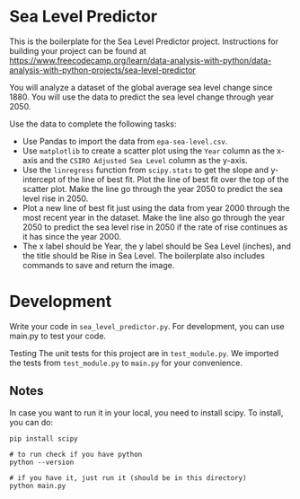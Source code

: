 # Sea Level Predictor

This is the boilerplate for the Sea Level Predictor project. Instructions for building your project can be found at https://www.freecodecamp.org/learn/data-analysis-with-python/data-analysis-with-python-projects/sea-level-predictor

You will analyze a dataset of the global average sea level change since 1880. You will use the data to predict the sea level change through year 2050.

Use the data to complete the following tasks:

- Use Pandas to import the data from `epa-sea-level.csv`.
- Use `matplotlib` to create a scatter plot using the `Year` column as the x-axis and the `CSIRO Adjusted Sea Level` column as the y-axis.
- Use the `linregress` function from `scipy.stats` to get the slope and y-intercept of the line of best fit. Plot the line of best fit over the top of the scatter plot. Make the line go through the year 2050 to predict the sea level rise in 2050.
- Plot a new line of best fit just using the data from year 2000 through the most recent year in the dataset. Make the line also go through the year 2050 to predict the sea level rise in 2050 if the rate of rise continues as it has since the year 2000.
- The x label should be Year, the y label should be Sea Level (inches), and the title should be Rise in Sea Level.
  The boilerplate also includes commands to save and return the image.

# Development

Write your code in `sea_level_predictor.py`. For development, you can use main.py to test your code.

Testing
The unit tests for this project are in `test_module.py`. We imported the tests from `test_module.py` to `main.py` for your convenience.

## Notes

In case you want to run it in your local, you need to install scipy. To install, you can do:

```
pip install scipy

# to run check if you have python
python --version

# if you have it, just run it (should be in this directory)
python main.py
```
